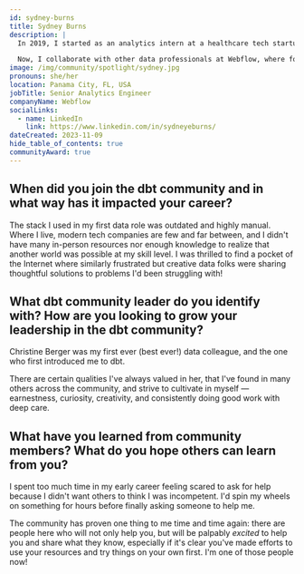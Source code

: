 ```yaml
---
id: sydney-burns
title: Sydney Burns
description: |
  In 2019, I started as an analytics intern at a healthcare tech startup. I learned about dbt in 2020 and <a href="https://www.getdbt.com/community/join-the-community/" rel="noopener noreferrer" target="_blank">joined the community</a> to self-teach. The following year, I started using dbt professionally as a consultant, and was able to pick up various parts of the stack and dive into different implementations. That experience empowered me to strike a better balance between "best practices" and what suits a specific team best. I also <a href="https://coalesce.getdbt.com/blog/babies-and-bathwater-is-kimball-still-relevant" rel="noopener noreferrer" target="_blank">spoke at Coalesce 2022</a>, a highlight of my career!

  Now, I collaborate with other data professionals at Webflow, where focused on enhancing and scaling our data operations. I strive to share the same enthusiasm, support, and knowledge with my team that I've gained from the broader community!
image: /img/community/spotlight/sydney.jpg
pronouns: she/her
location: Panama City, FL, USA
jobTitle: Senior Analytics Engineer
companyName: Webflow
socialLinks:
  - name: LinkedIn
    link: https://www.linkedin.com/in/sydneyeburns/
dateCreated: 2023-11-09
hide_table_of_contents: true
communityAward: true
---
```


## When did you join the dbt community and in what way has it impacted your career?

The stack I used in my first data role was outdated and highly manual. Where I live, modern tech companies are few and far between, and I didn't have many in-person resources nor enough knowledge to realize that another world was possible at my skill level. I was thrilled to find a pocket of the Internet where similarly frustrated but creative data folks were sharing thoughtful solutions to problems I'd been struggling with!

## What dbt community leader do you identify with? How are you looking to grow your leadership in the dbt community?

Christine Berger was my first ever (best ever!) data colleague, and the one who first introduced me to dbt.

There are certain qualities I've always valued in her, that I've found in many others across the community, and strive to cultivate in myself — earnestness, curiosity, creativity, and consistently doing good work with deep care.

## What have you learned from community members? What do you hope others can learn from you?

I spent too much time in my early career feeling scared to ask for help because I didn't want others to think I was incompetent. I'd spin my wheels on something for hours before finally asking someone to help me.

The community has proven one thing to me time and time again: there are people here who will not only help you, but will be palpably *excited* to help you and share what they know, especially if it's clear you've made efforts to use your resources and try things on your own first. I'm one of those people now!
